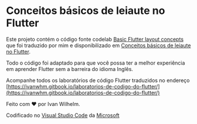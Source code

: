 # Conceitos básicos de leiaute no Flutter

Este projeto contém o código fonte codelab [Basic Flutter layout concepts](https://flutter.dev/docs/codelabs/layout-basics#flexible-widget) que foi traduzido por mim e disponibilizado em [Conceitos básicos de leiaute no Flutter](https://ivanwhm.gitbook.io/laboratorios-de-codigo-do-flutter/conceitos-basicos-de-leiaute-no-flutter/introducao).

Todo o código foi adaptado para que você possa ter a melhor experiência em aprender Flutter sem a barreira do idioma Inglês.

Acompanhe todos os laboratórios de código Flutter traduzidos no endereço [https://ivanwhm.gitbook.io/laboratorios-de-codigo-do-flutter/](https://ivanwhm.gitbook.io/laboratorios-de-codigo-do-flutter/)

Feito com &hearts; por Ivan Wilhelm.

Codificado no [Visual Studio Code](https://code.visualstudio.com) da [Microsoft](https://www.microsoft.com.br)